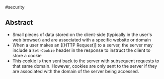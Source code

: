 #security 
## Abstract
- Small pieces of data stored on the client-side (typically in the user's web browser) and are associated with a specific website or domain
- When a user makes an [[HTTP Request]] to a server, the server may include a `Set-Cookie` header in the response to instruct the client to store a cookie
- This cookie is then sent back to the server with subsequent requests to that same domain. However, cookies are only sent to the server if they are associated with the domain of the server being accessed.